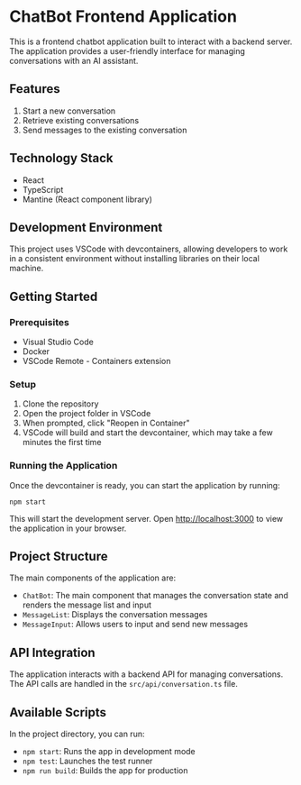 # ChatBot Frontend Application

This is a frontend chatbot application built to interact with a backend server. The application provides a user-friendly interface for managing conversations with an AI assistant.

## Features

1. Start a new conversation
2. Retrieve existing conversations
3. Send messages to the existing conversation

## Technology Stack

- React
- TypeScript
- Mantine (React component library)

## Development Environment

This project uses VSCode with devcontainers, allowing developers to work in a consistent environment without installing libraries on their local machine.

## Getting Started

### Prerequisites

- Visual Studio Code
- Docker
- VSCode Remote - Containers extension

### Setup

1. Clone the repository
2. Open the project folder in VSCode
3. When prompted, click "Reopen in Container"
4. VSCode will build and start the devcontainer, which may take a few minutes the first time

### Running the Application

Once the devcontainer is ready, you can start the application by running:
```
npm start
```


This will start the development server. Open [http://localhost:3000](http://localhost:3000) to view the application in your browser.

## Project Structure

The main components of the application are:

- `ChatBot`: The main component that manages the conversation state and renders the message list and input
- `MessageList`: Displays the conversation messages
- `MessageInput`: Allows users to input and send new messages

## API Integration

The application interacts with a backend API for managing conversations. The API calls are handled in the `src/api/conversation.ts` file.

## Available Scripts

In the project directory, you can run:

- `npm start`: Runs the app in development mode
- `npm test`: Launches the test runner
- `npm run build`: Builds the app for production
